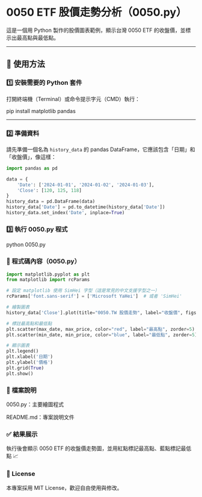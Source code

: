 # 0050 ETF 股價走勢分析（0050.py）

這是一個用 Python 製作的股價圖表範例，顯示台灣 0050 ETF 的收盤價，並標示出最高點與最低點。

---

## 🧰 使用方法

### 1️⃣ 安裝需要的 Python 套件

打開終端機（Terminal）或命令提示字元（CMD）執行：

pip install matplotlib pandas


---

### 2️⃣ 準備資料

請先準備一個名為 `history_data` 的 pandas DataFrame，它應該包含「日期」和「收盤價」，像這樣：

```python
import pandas as pd

data = {
    'Date': ['2024-01-01', '2024-01-02', '2024-01-03'],
    'Close': [120, 125, 118]
}
history_data = pd.DataFrame(data)
history_data['Date'] = pd.to_datetime(history_data['Date'])
history_data.set_index('Date', inplace=True)
```
### 3️⃣ 執行 0050.py 程式
python 0050.py
### 📜 程式碼內容（0050.py）
```python
import matplotlib.pyplot as plt
from matplotlib import rcParams

# 設定 matplotlib 使用 SimHei 字型（這是常見的中文支援字型之一）
rcParams['font.sans-serif'] = ['Microsoft YaHei']  # 或者 'SimHei'

# 繪製圖表
history_data['Close'].plot(title="0050.TW 股價走勢", label="收盤價", figsize=(10, 6))

# 標註最高點和最低點
plt.scatter(max_date, max_price, color="red", label="最高點", zorder=5)
plt.scatter(min_date, min_price, color="blue", label="最低點", zorder=5)

# 顯示圖表
plt.legend()
plt.xlabel('日期')
plt.ylabel('價格')
plt.grid(True)
plt.show()
```
### 📂 檔案說明
0050.py：主要繪圖程式

README.md：專案說明文件

### ✅ 結果展示
執行後會顯示 0050 ETF 的收盤價走勢圖，並用紅點標記最高點、藍點標記最低點 📈

### 🪪 License
本專案採用 MIT License，歡迎自由使用與修改。

